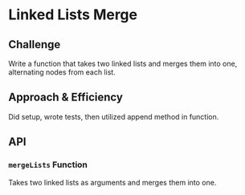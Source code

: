 # Linked Lists Merge

## Challenge
Write a function that takes two linked lists and merges them into one, alternating nodes from each list.

## Approach & Efficiency
Did setup, wrote tests, then utilized append method in function.

## API

### `mergeLists` Function
Takes two linked lists as arguments and merges them into one.